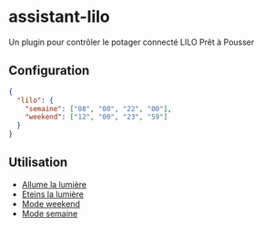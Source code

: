 # assistant-lilo

Un plugin pour contrôler le potager connecté LILO Prêt à Pousser

## Configuration

```json
{
  "lilo": {
    "semaine": ["08", "00", "22", "00"],
    "weekend": ["12", "00", "23", "59"]
  }
}
```

## Utilisation

- [Allume la lumière](https://ifttt.com/applets/88242113d-if-you-say-allume-la-lumiere-then-push-a-note)
- [Eteins la lumière](https://ifttt.com/applets/88242154d-if-you-say-eteins-la-lumiere-then-push-a-note)
- [Mode weekend](https://ifttt.com/applets/88242258d-if-you-say-mode-weekend-then-push-a-note)
- [Mode semaine](https://ifttt.com/applets/88242305d-if-you-say-mode-semaine-then-push-a-note)
